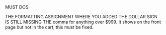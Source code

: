 MUST DOS

THE FORMATTING ASSIGNMENT WHERE YOU ADDED THE DOLLAR SIGN IS STILL MISSING THE comma for anything over $999. It shows on the front page but not in the cart, this must be fixed.
